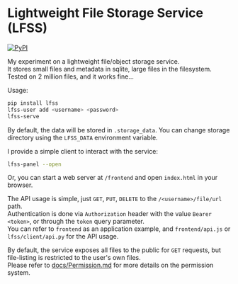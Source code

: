 # Lightweight File Storage Service (LFSS)
[![PyPI](https://img.shields.io/pypi/v/lfss)](https://pypi.org/project/lfss/)

My experiment on a lightweight file/object storage service.  
It stores small files and metadata in sqlite, large files in the filesystem.  
Tested on 2 million files, and it works fine... 

Usage: 
```sh
pip install lfss
lfss-user add <username> <password>
lfss-serve
```

By default, the data will be stored in `.storage_data`. 
You can change storage directory using the `LFSS_DATA` environment variable.

I provide a simple client to interact with the service: 
```sh
lfss-panel --open
```
Or, you can start a web server at `/frontend` and open `index.html` in your browser. 

The API usage is simple, just `GET`, `PUT`, `DELETE` to the `/<username>/file/url` path.  
Authentication is done via `Authorization` header with the value `Bearer <token>`, or through the `token` query parameter.  
You can refer to `frontend` as an application example, and `frontend/api.js` or `lfss/client/api.py` for the API usage.

By default, the service exposes all files to the public for `GET` requests, 
but file-listing is restricted to the user's own files.  
Please refer to [docs/Permission.md](./docs/Permission.md) for more details on the permission system.